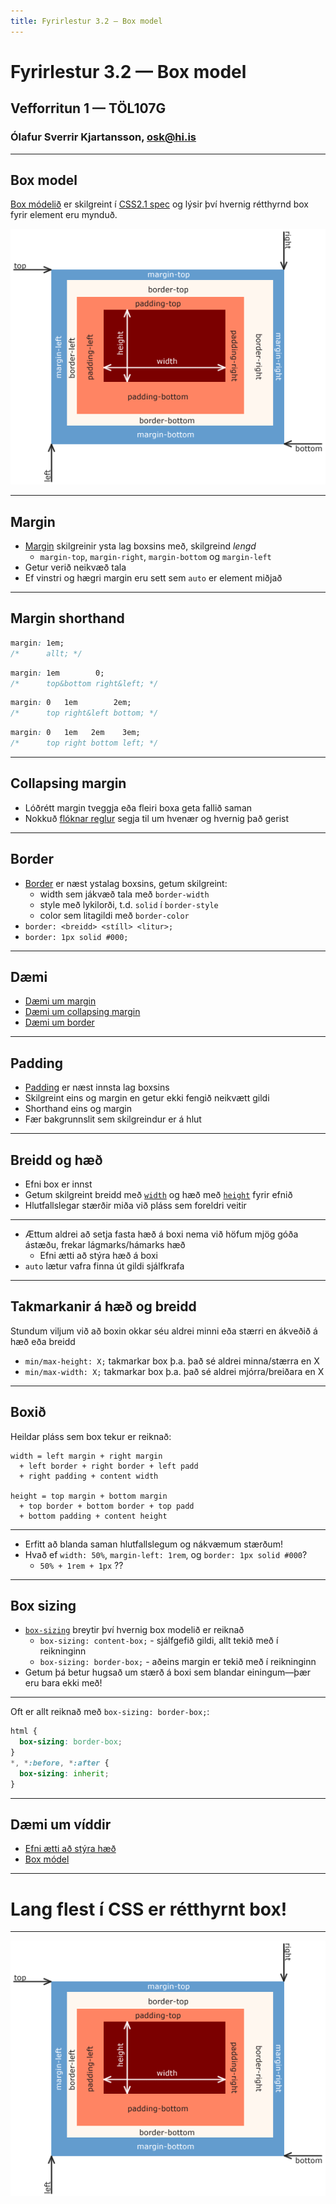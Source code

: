 ```yaml
---
title: Fyrirlestur 3.2 — Box model
---
```


# Fyrirlestur 3.2 — Box model

## Vefforritun 1 — TÖL107G

### Ólafur Sverrir Kjartansson, [osk@hi.is](mailto:osk@hi.is)

---

## Box model

[Box módelið](https://developer.mozilla.org/en-US/docs/Learn/CSS/Building_blocks/The_box_model) er skilgreint í [CSS2.1 spec](https://www.w3.org/TR/CSS2/box.html) og lýsir því hvernig rétthyrnd box fyrir element eru mynduð.

![Útskýringar mynd af box modelinu](img/boxmodel.png)

***

## Margin

* [Margin](https://developer.mozilla.org/en-US/docs/Web/CSS/margin) skilgreinir ysta lag boxsins með, skilgreind _lengd_
  * `margin-top`, `margin-right`, `margin-bottom` og `margin-left`
* Getur verið neikvæð tala
* Ef vinstri og hægri margin eru sett sem `auto` er element miðjað

***

## Margin shorthand

```css
margin: 1em;
/*      allt; */
```

```css
margin: 1em        0;
/*      top&bottom right&left; */
```

```css
margin: 0   1em        2em;
/*      top right&left bottom; */
```

```css
margin: 0   1em   2em    3em;
/*      top right bottom left; */
```

***

## Collapsing margin

* Lóðrétt margin tveggja eða fleiri boxa geta fallið saman
* Nokkuð [flóknar reglur](http://www.w3.org/TR/CSS2/box.html#collapsing-margins) segja til um hvenær og hvernig það gerist

***

## Border

* [Border](https://developer.mozilla.org/en-US/docs/Web/CSS/border) er næst ystalag boxsins, getum skilgreint:
  * width sem jákvæð tala með `border-width`
  * style með lykilorði, t.d. `solid` í `border-style`
  * color sem litagildi með `border-color`
* `border: <breidd> <stíll> <litur>;`
* `border: 1px solid #000;`

***

## Dæmi

* [Dæmi um  margin](daemi/2.box-model/01.margin.html)
* [Dæmi um collapsing margin](daemi/2.box-model/02.collapsing.html)
* [Dæmi um border](daemi/2.box-model/03.border.html)

***

## Padding

* [Padding](https://developer.mozilla.org/en-US/docs/Web/CSS/padding) er næst innsta lag boxsins
* Skilgreint eins og margin en getur ekki fengið neikvætt gildi
* Shorthand eins og margin
* Fær bakgrunnslit sem skilgreindur er á hlut

***

## Breidd og hæð

* Efni box er innst
* Getum skilgreint breidd með [`width`](https://developer.mozilla.org/en-US/docs/Web/CSS/width) og hæð með [`height`](https://developer.mozilla.org/en-US/docs/Web/CSS/height) fyrir efnið
* Hlutfallslegar stærðir miða við pláss sem foreldri veitir

***

* Ættum aldrei að setja fasta hæð á boxi nema við höfum mjög góða ástæðu, frekar lágmarks/hámarks hæð
  * Efni ætti að stýra hæð á boxi
* `auto` lætur vafra finna út gildi sjálfkrafa

***

## Takmarkanir á hæð og breidd

Stundum viljum við að boxin okkar séu aldrei minni eða stærri en ákveðið á hæð eða breidd

* `min/max-height: X;` takmarkar box þ.a. það sé aldrei minna/stærra en X
* `min/max-width: X;` takmarkar box þ.a. það sé aldrei mjórra/breiðara en X

***

## Boxið

Heildar pláss sem box tekur er reiknað:

```text
width = left margin + right margin
  + left border + right border + left padd
  + right padding + content width

height = top margin + bottom margin
  + top border + bottom border + top padd
  + bottom padding + content height
```

***

* Erfitt að blanda saman hlutfallslegum og nákvæmum stærðum!
* Hvað ef `width: 50%`, `margin-left: 1rem`, og `border: 1px solid #000`?
  * `50% + 1rem + 1px` ??

***

## Box sizing

* [`box-sizing`](https://developer.mozilla.org/en-US/docs/Web/CSS/box-sizing) breytir því hvernig box modelið er reiknað
  * `box-sizing: content-box;` - sjálfgefið gildi, allt tekið með í reikninginn
  * `box-sizing: border-box;` - aðeins margin er tekið með í reikninginn
* Getum þá betur hugsað um stærð á boxi sem blandar einingum—þær eru bara ekki með!

***

Oft er allt reiknað með `box-sizing: border-box;`:

```css
html {
  box-sizing: border-box;
}
*, *:before, *:after {
  box-sizing: inherit;
}
```

***

## Dæmi um víddir

* [Efni ætti að stýra hæð](daemi/2.box-model/04.height.html)
* [Box módel](daemi/2.box-model/05.box.html)

***

# Lang flest í CSS er rétthyrnt box!

***

![Útskýringar mynd af box modelinu](img/boxmodel.png)
